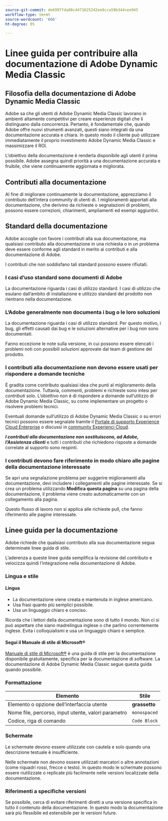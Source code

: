 ```yaml
---
source-git-commit: de6997fda88c4471625242ee9cca59b344cee945
workflow-type: tm+mt
source-wordcount: '666'
ht-degree: 0%

---
```

# Linee guida per contribuire alla documentazione di Adobe Dynamic Media Classic

## Filosofia della documentazione di Adobe Dynamic Media Classic

Adobe sa che gli utenti di Adobe Dynamic Media Classic lavorano in ambienti altamente competitivi per creare esperienze digitali che li distinguano dalla concorrenza. Pertanto, è fondamentale che, quando Adobe offre nuovi strumenti avanzati, questi siano integrati da una documentazione accurata e chiara. In questo modo il cliente può utilizzare immediatamente il proprio investimento Adobe Dynamic Media Classic e massimizzare il ROI.

L’obiettivo della documentazione è renderla disponibile agli utenti il prima possibile. Adobe assegna quindi priorità a una documentazione accurata e fruibile, che viene continuamente aggiornata e migliorata.

## Contributi alla documentazione

Al fine di migliorare continuamente la documentazione, apprezziamo il contributo dell’intera community di utenti di. I miglioramenti apportati alla documentazione, che derivino da richieste o segnalazioni di problemi, possono essere correzioni, chiarimenti, ampliamenti ed esempi aggiuntivi.

## Standard della documentazione

Adobe accoglie con favore i contributi alla sua documentazione, ma qualsiasi contributo alla documentazione in una richiesta o in un problema deve essere conforme agli standard in merito ai contributi e alla documentazione di Adobe.

I contributi che non soddisfano tali standard possono essere rifiutati.

### I casi d’uso standard sono documenti di Adobe

La documentazione riguarda i casi di utilizzo standard. I casi di utilizzo che esulano dall’ambito di installazione e utilizzo standard del prodotto non rientrano nella documentazione.

### L’Adobe generalmente non documenta i bug o le loro soluzioni

La documentazione riguarda i casi di utilizzo standard. Per questo motivo, i bug, gli effetti causati dai bug e le soluzioni alternative per i bug non sono documentati.

Fanno eccezione le note sulla versione, in cui possono essere elencati i problemi noti con possibili soluzioni approvate dal team di gestione del prodotto.

### I contributi alla documentazione non devono essere usati per rispondere a domande tecniche

È gradita come contributo qualsiasi idea che punti al miglioramento della documentazione. Tuttavia, commenti, problemi e richieste sono intesi per *contributi* solo. L’obiettivo non è di rispondere a domande sull’utilizzo di Adobe Dynamic Media Classic, su come implementare un progetto o risolvere problemi tecnici.

Eventuali domande sull’utilizzo di Adobe Dynamic Media Classic o su errori tecnici possono essere segnalate tramite il [Portale di supporto Experience Cloud Enterprise](https://experienceleague.adobe.com/it?support-solution=General&support-tab=home#support) o discussi in [community Experienci Cloud](https://experienceleaguecommunities.adobe.com/t5/adobe-experience-manager/ct-p/adobe-experience-manager-community).

***I contributi alla documentazione non sostituiscono, ad Adobe, l’Assistenza clienti*** e tutti i contributi che richiedono risposte a domande correlate al supporto sono respinti.

### I contributi devono fare riferimento in modo chiaro alle pagine della documentazione interessate

Se apri una segnalazione problema per suggerire miglioramenti alla documentazione, devi includere i collegamenti alle pagine interessate. Se si crea un problema utilizzando **Modifica questa pagina** su una pagina della documentazione, il problema viene creato automaticamente con un collegamento alla pagina.

Questo flusso di lavoro non si applica alle richieste pull, che fanno riferimento alle pagine interessate.

## Linee guida per la documentazione

Adobe richiede che qualsiasi contributo alla sua documentazione segua determinate linee guida di stile.

L’aderenza a queste linee guida semplifica la revisione del contributo e velocizza quindi l’integrazione nella documentazione di Adobe.

### Lingua e stile

#### Lingua

* La documentazione viene creata e mantenuta in inglese americano.
* Usa frasi quanto più semplici possibile.
* Usa un linguaggio chiaro e conciso.

Ricorda che i lettori della documentazione sono di tutto il mondo. Non ci si può aspettare che siano madrelingua inglese o che parlino correntemente inglese. Evita i colloquialismi e usa un linguaggio chiaro e semplice.

#### Segui il Manuale di stile di Microsoft®

[Manuale di stile di Microsoft®](https://learn.microsoft.com/en-us/style-guide/welcome/) è una guida di stile per la documentazione disponibile gratuitamente, specifica per la documentazione di software. La documentazione di Adobe Dynamic Media Classic segue questa guida quando possibile.

### Formattazione

| Elemento | Stile |
|---|---|
| Elemento o opzione dell’interfaccia utente | **grassetto** |
| Nome file, percorso, input utente, valori parametro | `monospaced` |
| Codice, riga di comando | ```Code Block``` |

### Schermate

Le schermate devono essere utilizzate con cautela e solo quando una descrizione testuale è insufficiente.

Nelle schermate non devono essere utilizzati marcatori o altre annotazioni (come riquadri rossi, frecce o testo). In questo modo le schermate possono essere riutilizzate o replicate più facilmente nelle versioni localizzate della documentazione.

### Riferimenti a specifiche versioni

Se possibile, cerca di evitare riferimenti diretti a una versione specifica in tutto il contenuto della documentazione. In questo modo la documentazione sarà più flessibile ed estensibile per le versioni future.
